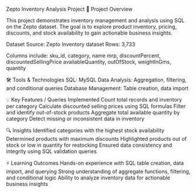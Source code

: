 Zepto Inventory Analysis Project
📌 Project Overview

This project demonstrates inventory management and analysis using SQL on the Zepto dataset. The goal is to explore product inventory, pricing, discounts, and stock availability to gain actionable business insights.

 Dataset
Source: Zepto Inventory dataset
Rows: 3,733

Columns include:
sku_id, category, name
mrp, discountPercent, discountedSellingPrice
availableQuantity, outOfStock, weightInGms, quantity

🛠 Tools & Technologies
SQL: MySQL 
Data Analysis: Aggregation, filtering, and conditional queries
Database Management: Table creation, data import

💡 Key Features / Queries Implemented
Count total records and inventory per category
Calculate discounted selling prices using SQL formulas
Filter and identify out-of-stock products
Aggregate total available quantity by category
Detect missing or inconsistent data in inventory

🔍 Insights
Identified categories with the highest stock availability
Determined products with maximum discounts
Highlighted products out of stock or low in quantity for restocking
Ensured data consistency and integrity using SQL validation queries

⚡ Learning Outcomes
Hands-on experience with SQL table creation, data import, and querying
Strong understanding of aggregate functions, filtering, and conditional logic
Ability to analyze inventory data for actionable business insights
